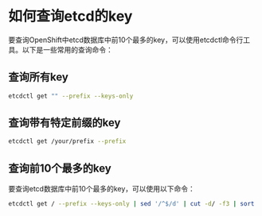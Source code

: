 # 如何查询etcd的key

要查询OpenShift中etcd数据库中前10个最多的key，可以使用etcdctl命令行工具。以下是一些常用的查询命令：

## 查询所有key

```sh
etcdctl get "" --prefix --keys-only
```

## 查询带有特定前缀的key

```sh
etcdctl get /your/prefix --prefix
```

## 查询前10个最多的key

要查询etcd数据库中前10个最多的key，可以使用以下命令：

```sh
etcdctl get / --prefix --keys-only | sed '/^$/d' | cut -d/ -f3 | sort | uniq -c | sort -rn| head
```
